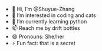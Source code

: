 - 👋 Hi, I’m @Shuyue-Zhang
- 👀 I’m interested in coding and cats
- 🌱 I’m currently learning python
- 📫 Reach me by drift bottles
- 😄 Pronouns: She/her
- ⚡ Fun fact: that is a secret

<!---
Shuyue-Zhang/Shuyue-Zhang is a ✨ special ✨ repository because its `README.md` (this file) appears on your GitHub profile.
You can click the Preview link to take a look at your changes.
--->

